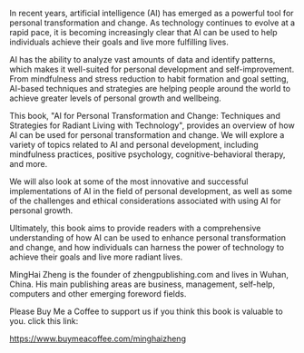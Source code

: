 
In recent years, artificial intelligence (AI) has emerged as a powerful tool for personal transformation and change. As technology continues to evolve at a rapid pace, it is becoming increasingly clear that AI can be used to help individuals achieve their goals and live more fulfilling lives.

AI has the ability to analyze vast amounts of data and identify patterns, which makes it well-suited for personal development and self-improvement. From mindfulness and stress reduction to habit formation and goal setting, AI-based techniques and strategies are helping people around the world to achieve greater levels of personal growth and wellbeing.

This book, "AI for Personal Transformation and Change: Techniques and Strategies for Radiant Living with Technology", provides an overview of how AI can be used for personal transformation and change. We will explore a variety of topics related to AI and personal development, including mindfulness practices, positive psychology, cognitive-behavioral therapy, and more.

We will also look at some of the most innovative and successful implementations of AI in the field of personal development, as well as some of the challenges and ethical considerations associated with using AI for personal growth.

Ultimately, this book aims to provide readers with a comprehensive understanding of how AI can be used to enhance personal transformation and change, and how individuals can harness the power of technology to achieve their goals and live more radiant lives.

MingHai Zheng is the founder of zhengpublishing.com and lives in Wuhan, China. His main publishing areas are business, management, self-help, computers and other emerging foreword fields.

Please Buy Me a Coffee to support us if you think this book is valuable to you. click this link:

https://www.buymeacoffee.com/minghaizheng
